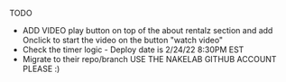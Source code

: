 TODO

-   ADD VIDEO play button on top of the about rentalz section and add Onclick to start the video on the button "watch video"
-   Check the timer logic - Deploy date is 2/24/22 8:30PM EST
-   Migrate to their repo/branch USE THE NAKELAB GITHUB ACCOUNT PLEASE :)
